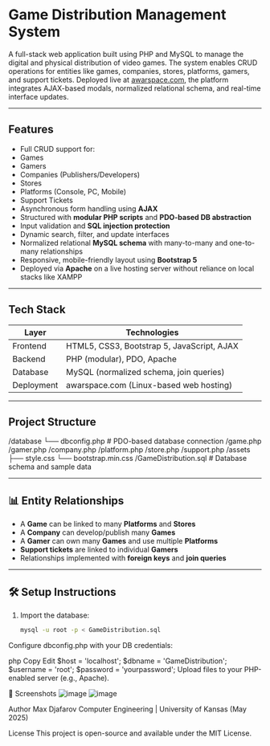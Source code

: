 #  Game Distribution Management System

A full-stack web application built using PHP and MySQL to manage the digital and physical distribution of video games. The system enables CRUD operations for entities like games, companies, stores, platforms, gamers, and support tickets. Deployed live at [awarspace.com](http://awarspace.com), the platform integrates AJAX-based modals, normalized relational schema, and real-time interface updates.

---

##  Features

-  Full CRUD support for:
  - Games
  - Gamers
  - Companies (Publishers/Developers)
  - Stores
  - Platforms (Console, PC, Mobile)
  - Support Tickets
-  Asynchronous form handling using **AJAX**
-  Structured with **modular PHP scripts** and **PDO-based DB abstraction**
-  Input validation and **SQL injection protection**
-  Dynamic search, filter, and update interfaces
-  Normalized relational **MySQL schema** with many-to-many and one-to-many relationships
-  Responsive, mobile-friendly layout using **Bootstrap 5**
-  Deployed via **Apache** on a live hosting server without reliance on local stacks like XAMPP

---

##  Tech Stack

| Layer        | Technologies                                   |
|--------------|------------------------------------------------|
| Frontend     | HTML5, CSS3, Bootstrap 5, JavaScript, AJAX     |
| Backend      | PHP (modular), PDO, Apache                     |
| Database     | MySQL (normalized schema, join queries)        |
| Deployment   | awarspace.com (Linux-based web hosting)        |

---

##  Project Structure

/database
└── dbconfig.php # PDO-based database connection
/game.php
/gamer.php
/company.php
/platform.php
/store.php
/support.php
/assets
├── style.css
└── bootstrap.min.css
/GameDistribution.sql # Database schema and sample data


---

## 📊 Entity Relationships

-  A **Game** can be linked to many **Platforms** and **Stores**
-  A **Company** can develop/publish many **Games**
-  A **Gamer** can own many **Games** and use multiple **Platforms**
-  **Support tickets** are linked to individual **Gamers**
-  Relationships implemented with **foreign keys** and **join queries**

---

## 🛠 Setup Instructions

1. Import the database:
   ```bash
   mysql -u root -p < GameDistribution.sql
Configure dbconfig.php with your DB credentials:

php
Copy
Edit
$host = 'localhost';
$dbname = 'GameDistribution';
$username = 'root';
$password = 'yourpassword';
Upload files to your PHP-enabled server (e.g., Apache).



📸 Screenshots
![image](https://github.com/user-attachments/assets/dbf29726-8ffe-4348-8aaf-59907a6f1842)
![image](https://github.com/user-attachments/assets/4e8d697f-f1dc-42bb-bfeb-706d3b094d3d)


 Author
Max Djafarov
Computer Engineering | University of Kansas (May 2025)

 License
This project is open-source and available under the MIT License.
